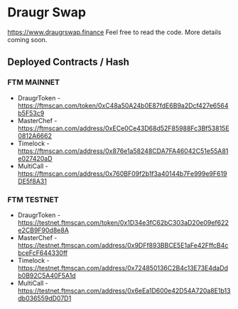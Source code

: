 # Draugr Swap

https://www.draugrswap.finance Feel free to read the code. More details coming soon.

## Deployed Contracts / Hash

### FTM MAINNET

- DraugrToken - https://ftmscan.com/token/0xC48a50A24b0E87fdE6B9a2Dcf427e6564b5F53c9
- MasterChef - https://ftmscan.com/address/0xECe0Ce43D68d52F85988Fc3Bf53815E0812A6662
- Timelock - https://ftmscan.com/address/0x876e1a58248CDA7FA46042C51e55A81e027420aD
- MultiCall - https://ftmscan.com/address/0x760BF09f2b1f3a40144b7Fe999e9F619DE5f8A31

### FTM TESTNET

- DraugrToken - https://testnet.ftmscan.com/token/0x1D34e3fC62bC303aD20e09ef622e2CB9F90d8e8A
- MasterChef - https://testnet.ftmscan.com/address/0x9DFf893BBCE5E1aFe42FffcB4cbceFcF644330ff
- Timelock - https://testnet.ftmscan.com/address/0x724850136C2B4c13E73E4daDdb0B92C5A40F5A1d
- MultiCall - https://testnet.ftmscan.com/address/0x6eEa1D600e42D54A720a8E1b13db036559dD07D1
